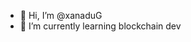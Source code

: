 - 👋 Hi, I’m @xanaduG
- 🌱 I’m currently learning blockchain dev
<!---
xanaduG/xanaduG is a ✨ special ✨ repository because its `README.md` (this file) appears on your GitHub profile.
You can click the Preview link to take a look at your changes.
--->
